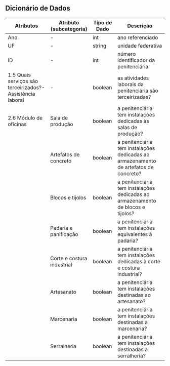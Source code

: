 ## Dicionário de Dados

| Atributos | Atributo (subcategoria) | Tipo de Dado | Descrição |
|-----------|-------------------------|--------------|-----------|
| Ano | - | int | ano referenciado |
| UF | - | string | unidade federativa |
| ID | - | int | número identificador da penitenciária |
| 1.5 Quais serviços são terceirizados?-Assistência laboral | - | boolean | as atividades laborais da penitenciária são terceirizadas? |
| 2.6 Módulo de oficinas | Sala de produção | boolean | a penitenciária tem instalações dedicadas às salas de produção? |
| | Artefatos de concreto | boolean | a penitenciária tem instalações dedicadas ao armazenamento de artefatos de concreto? |
| | Blocos e tijolos | boolean | a penitenciária tem instalações dedicadas ao armazenamento de blocos e tijolos? |
| | Padaria e panificação | boolean | a penitenciária tem instalações equivalentes à padaria? |
| | Corte e costura industrial | boolean | a penitenciária tem instalações dedicadas à corte e costura industrial? |
| | Artesanato | boolean | a penitenciária tem instalações destinadas ao artesanato? |
| | Marcenaria | boolean | a penitenciária tem instalações destinadas à marcenaria? |
| | Serralheria | boolean | a penitenciária tem instalações destinadas à serralheria? |
